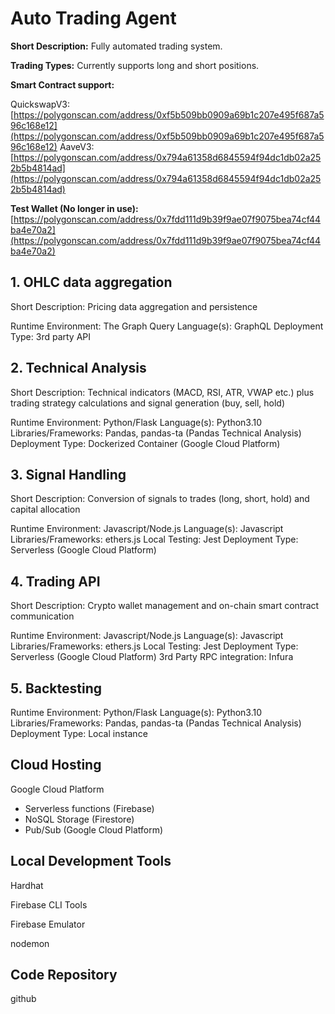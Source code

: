 # Auto Trading Agent

**Short Description:** Fully automated trading system.

**Trading Types:** Currently supports long and short positions.

**Smart Contract support:**

QuickswapV3: [https://polygonscan.com/address/0xf5b509bb0909a69b1c207e495f687a596c168e12](https://polygonscan.com/address/0xf5b509bb0909a69b1c207e495f687a596c168e12)
AaveV3: [https://polygonscan.com/address/0x794a61358d6845594f94dc1db02a252b5b4814ad](https://polygonscan.com/address/0x794a61358d6845594f94dc1db02a252b5b4814ad)

**Test Wallet (No longer in use):**
[https://polygonscan.com/address/0x7fdd111d9b39f9ae07f9075bea74cf44ba4e70a2](https://polygonscan.com/address/0x7fdd111d9b39f9ae07f9075bea74cf44ba4e70a2)

## 1. OHLC data aggregation

Short Description: Pricing data aggregation and persistence

Runtime Environment: The Graph
Query Language(s): GraphQL
Deployment Type: 3rd party API

## 2. Technical Analysis

Short Description: Technical indicators (MACD, RSI, ATR, VWAP etc.) plus trading strategy calculations and signal generation (buy, sell, hold)

Runtime Environment: Python/Flask
Language(s): Python3.10
Libraries/Frameworks: Pandas, pandas-ta (Pandas Technical Analysis)
Deployment Type: Dockerized Container (Google Cloud Platform)

## 3. Signal Handling

Short Description: Conversion of signals to trades (long, short, hold) and capital allocation

Runtime Environment: Javascript/Node.js
Language(s): Javascript
Libraries/Frameworks: ethers.js
Local Testing: Jest
Deployment Type: Serverless (Google Cloud Platform)

## 4. Trading API

Short Description: Crypto wallet management and on-chain smart contract communication

Runtime Environment: Javascript/Node.js
Language(s): Javascript
Libraries/Frameworks: ethers.js
Local Testing: Jest
Deployment Type: Serverless (Google Cloud Platform)
3rd Party RPC integration: Infura

## 5. Backtesting

Runtime Environment: Python/Flask
Language(s): Python3.10
Libraries/Frameworks: Pandas, pandas-ta (Pandas Technical Analysis)
Deployment Type: Local instance

## Cloud Hosting

Google Cloud Platform

- Serverless functions (Firebase)
- NoSQL Storage (Firestore)
- Pub/Sub (Google Cloud Platform)

## Local Development Tools

Hardhat

Firebase CLI Tools

Firebase Emulator

nodemon

## Code Repository

github
